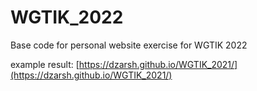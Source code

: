 # WGTIK_2022
Base code for personal website exercise for WGTIK 2022

example result:
[https://dzarsh.github.io/WGTIK_2021/](https://dzarsh.github.io/WGTIK_2021/)
